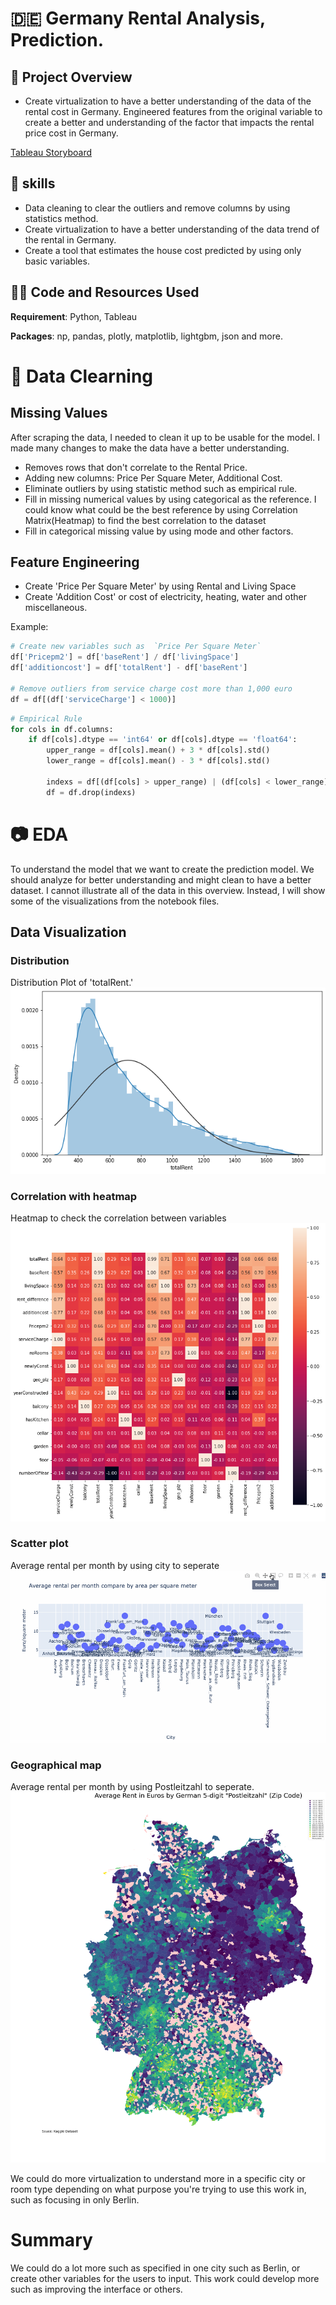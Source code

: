 # 🇩🇪 Germany Rental Analysis, Prediction.

## 🧐 Project Overview 
- Create virtualization to have a better understanding of the data of the rental cost in Germany.
Engineered features from the original variable to create a better and understanding of the factor that impacts the rental price cost in Germany.

[Tableau Storyboard](https://public.tableau.com/app/profile/sonal.garg7499/viz/GermanyRentalPropertyAnalysis_16920040225420/Story1)
##  📕 skills
- Data cleaning to clear the outliers and remove columns by using statistics method.
- Create virtualization to have a better understanding of the data trend of the rental in Germany.
- Create a tool that estimates the house cost predicted by using only basic variables.

## 👨‍💻 Code and Resources Used
**Requirement**: Python, Tableau

**Packages**: np, pandas, plotly, matplotlib, lightgbm, json and more.

# 🧼 Data Clearning

## Missing Values
After scraping the data, I needed to clean it up to be usable for the model. I made many changes to make the data have a better understanding.
- Removes rows that don't correlate to the Rental Price.
- Adding new columns: Price Per Square Meter, Additional Cost.
- Eliminate outliers by using statistic method such as empirical rule.
- Fill in missing numerical values by using categorical as the reference. I could know what could be the best reference by using Correlation Matrix(Heatmap) to find the best correlation to the dataset
- Fill in categorical missing value by using mode and other factors.


## Feature Engineering
- Create 'Price Per Square Meter' by using Rental and Living Space
- Create 'Addition Cost' or cost of electricity, heating, water and other miscellaneous.

Example:
```Python
# Create new variables such as  `Price Per Square Meter`
df['Pricepm2'] = df['baseRent'] / df['livingSpace']
df['additioncost'] = df['totalRent'] - df['baseRent']

# Remove outliers from service charge cost more than 1,000 euro
df = df[(df['serviceCharge'] < 1000)]
```
```Python
# Empirical Rule
for cols in df.columns:
    if df[cols].dtype == 'int64' or df[cols].dtype == 'float64':
        upper_range = df[cols].mean() + 3 * df[cols].std()
        lower_range = df[cols].mean() - 3 * df[cols].std()
        
        indexs = df[(df[cols] > upper_range) | (df[cols] < lower_range)].index
        df = df.drop(indexs)
```

# 📷 EDA
To understand the model that we want to create the prediction model. We should analyze for better understanding and might clean to have a better dataset. I cannot illustrate all of the data in this overview. Instead, I will show some of the visualizations from the notebook files.

## Data Visualization
### Distribution
Distribution Plot of 'totalRent.'
![03distribution](https://github.com/northpr/GermanyRentalPrice/blob/main/model/data/markdown_image/distribution.png)


### Correlation with heatmap
Heatmap to check the correlation between variables
![04correlationmap](https://github.com/northpr/GermanyRentalPrice/blob/main/model/data/markdown_image/correlation.png)

### Scatter plot
Average rental per month by using city to seperate
![05cityratio](https://github.com/northpr/GermanyRentalPrice/blob/main/model/data/markdown_image/average_rental_per_month.gif)

### Geographical map

Average rental per month by using Postleitzahl to seperate.
![06rentalsqm](https://github.com/northpr/GermanyRentalPrice/blob/main/model/data/markdown_image/germany_map.png)

We could do more virtualization to understand more in a specific city or room type depending on what purpose you're trying to use this work in, such as focusing in only Berlin.


# Summary
We could do a lot more such as specified in one city such as Berlin, or create other variables for the users to input. This work could develop more such as improving the interface or others.
